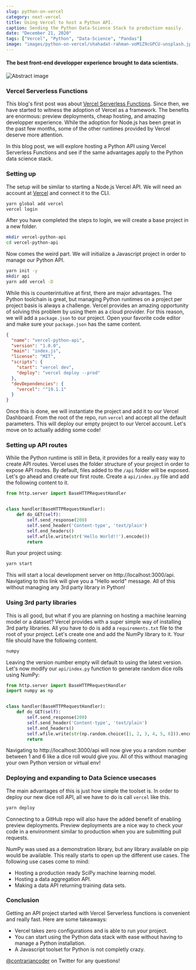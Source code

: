 ```yaml
---
slug: python-on-vercel
category: next-vercel
title: Using Vercel to host a Python API.
caption: Sending the Python Data-Science Stack to production easily.
date: "December 21, 2020"
tags: ["Vercel", "Python", "Data-Science", "Pandas"]
image: "images/python-on-vercel/shahadat-rahman-voM1Z9cGPCU-unsplash.jpg"
---
```


#### **The best front-end developper experience brought to data scientists.**

![Abstract image](images/python-on-vercel/christopher-burns-Kj2SaNHG-hg-unsplash.jpg)

### **Vercel Serverless Functions**

This blog's first post was about
[Vercel Serverless Functions](blog/build-deploy-a-vercel-api). Since then, we
have started to witness the adoption of Vercel as a framework. The benefits are
enormous: preview deployments, cheap hosting, and amazing developper experience.
While the adoption for Node.js has been great in the past few months, some of
the other runtimes provided by Vercel deserve more attention.

In this blog post, we will explore hosting a Python API using Vercel Serverless
Functions and see if the same advantages apply to the Python data science stack.

### **Setting up**

The setup will be similar to starting a Node.js Vercel API. We will need an
account at [Vercel](https://vercel.com/) and connect it to the CLI.

```sh
yarn global add vercel
vercel login
```

After you have completed the steps to login, we will create a base project in a
new folder.

```sh
mkdir vercel-python-api
cd vercel-python-api
```

Now comes the weird part. We will initialize a Javascript project in order to
manage our Python API.

```sh
yarn init -y
mkdir api
yarn add vercel -D
```

While this is counterintuitive at first, there are major advantages. The Python
toolchain is great, but managing Python runtimes on a project per project basis
is always a challenge. Vercel provides an amazing opportunity of solving this
problem by using them as a cloud provider. For this reason, we will add a
`package.json` to our project. Open your favorite code editor and make sure your
`package.json` has the same content.

```json
{
  "name": "vercel-python-api",
  "version": "1.0.0",
  "main": "index.js",
  "license": "MIT",
  "scripts": {
    "start": "vercel dev",
    "deploy": "vercel deploy --prod"
  },
  "devDependencies": {
    "vercel": "^19.1.1"
  }
}
```

Once this is done, we will instantiate the project and add it to our Vercel
Dashboard. From the root of the repo, run `vercel` and accept all the default
parameters. This will deploy our empty project to our Vercel account. Let's move
on to actually adding some code!

### **Setting up API routes**

While the Python runtime is still in Beta, it provides for a really easy way to
create API routes. Vercel uses the folder structure of your project in order to
expose API routes. By default, files added to the `/api` folder will be exposed.
Let's go ahead and create our first route. Create a `api/index.py` file and add
the following content to it.

```python
from http.server import BaseHTTPRequestHandler


class handler(BaseHTTPRequestHandler):
    def do_GET(self):
        self.send_response(200)
        self.send_header('Content-type', 'text/plain')
        self.end_headers()
        self.wfile.write(str('Hello World!!').encode())
        return
```

Run your project using:

```sh
yarn start
```

This will start a local development server on http://localhost:3000/api.
Navigating to this link will give you a "Hello world" message. All of this
without managing any 3rd party library in Python!

### **Using 3rd party libraries**

This is all good, but what if you are planning on hosting a machine learning
model or a dataset? Vercel provides with a super simple way of installing 3rd
party libraries. All you have to do is add a `requirements.txt` file to the root
of your project. Let's create one and add the NumPy library to it. Your file
should have the following content.

```txt
numpy
```

Leaving the version number empty will default to using the latest version. Let's
now modify our `api/index.py` function to generate random dice rolls using
NumPy:

```python
from http.server import BaseHTTPRequestHandler
import numpy as np


class handler(BaseHTTPRequestHandler):
    def do_GET(self):
        self.send_response(200)
        self.send_header('Content-type', 'text/plain')
        self.end_headers()
        self.wfile.write(str(np.random.choice([1, 2, 3, 4, 5, 6])).encode())
        return
```

Navigating to http://localhost:3000/api will now give you a random number
between 1 and 6 like a dice roll would give you. All of this without managing
your own Python version or virtual env!

### **Deploying and expanding to Data Science usecases**

The main advantages of this is just how simple the toolset is. In order to
deploy our new dice roll API, all we have to do is call `vercel` like this.

```sh
yarn deploy
```

Connecting to a GitHub repo will also have the added benefit of enabling preview
deployments. Preview deployments are a nice way to check your code in a
environment similar to production when you are submitting pull requests.

NumPy was used as a demonstration library, but any library available on pip
would be available. This really starts to open up the different use cases. The
following use cases come to mind:

- Hosting a production ready SciPy machine learning model.
- Hosting a data aggregation API.
- Making a data API returning training data sets.

### **Conclusion**

Getting an API project started with Vercel Serverless functions is convenient
and really fast. Here are some takeaways:

- Vercel takes zero configurations and is able to run your project.
- You can start using the Python data stack with ease without having to manage a
  Python installation.
- A Javascript toolset for Python is not completly crazy.

[@contrariancoder](https://twitter.com/contrariancoder) on Twitter for any
questions!
